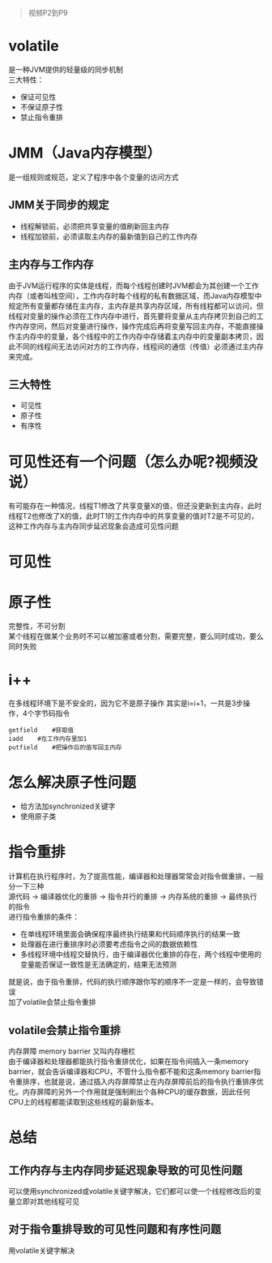 > 视频P2到P9
# volatile
是一种JVM提供的轻量级的同步机制  
三大特性：  
- 保证可见性
- 不保证原子性
- 禁止指令重排

# JMM（Java内存模型）
是一组规则或规范，定义了程序中各个变量的访问方式
## JMM关于同步的规定
- 线程解锁前，必须把共享变量的值刷新回主内存
- 线程加锁前，必须读取主内存的最新值到自己的工作内存
## 主内存与工作内存
由于JVM运行程序的实体是线程，而每个线程创建时JVM都会为其创建一个工作内存（或者叫栈空间），工作内存时每个线程的私有数据区域，而Java内存模型中规定所有变量都存储在主内存，主内存是共享内存区域，所有线程都可以访问，但线程对变量的操作必须在工作内存中进行，首先要将变量从主内存拷贝到自己的工作内存空间，然后对变量进行操作，操作完成后再将变量写回主内存，不能直接操作主内存中的变量，各个线程中的工作内存中存储着主内存中的变量副本拷贝，因此不同的线程间无法访问对方的工作内存，线程间的通信（传值）必须通过主内存来完成。  
## 三大特性
- 可见性
- 原子性
- 有序性
# 可见性还有一个问题（怎么办呢?视频没说）
有可能存在一种情况，线程T1修改了共享变量X的值，但还没更新到主内存，此时线程T2也修改了X的值，此时T1的工作内存中的共享变量的值对T2是不可见的，这种工作内存与主内存同步延迟现象会造成可见性问题  

# 可见性
# 原子性
完整性，不可分割  
某个线程在做某个业务时不可以被加塞或者分割，需要完整，要么同时成功，要么同时失败  

# i++
在多线程环境下是不安全的，因为它不是原子操作
其实是i=i+1，一共是3步操作，4个字节码指令
```
getfield    #获取值
iadd    #在工作内存里加1
putfield    #把操作后的值写回主内存
```

# 怎么解决原子性问题
- 给方法加synchronized关键字
- 使用原子类

# 指令重排
计算机在执行程序时，为了提高性能，编译器和处理器常常会对指令做重排，一般分一下三种  
源代码 -> 编译器优化的重排 -> 指令并行的重排 -> 内存系统的重排 -> 最终执行的指令  
进行指令重排的条件：  
- 在单线程环境里面会确保程序最终执行结果和代码顺序执行的结果一致
- 处理器在进行重排序时必须要考虑指令之间的数据依赖性
- 多线程环境中线程交替执行，由于编译器优化重排的存在，两个线程中使用的变量能否保证一致性是无法确定的，结果无法预测

就是说，由于指令重排，代码的执行顺序跟你写的顺序不一定是一样的，会导致错误  
加了volatile会禁止指令重排  
## volatile会禁止指令重排
内存屏障 memory barrier 又叫内存栅栏  
由于编译器和处理器都能执行指令重排优化，如果在指令间插入一条memory barrier，就会告诉编译器和CPU，不管什么指令都不能和这条memory barrier指令重排序，也就是说，通过插入内存屏障禁止在内存屏障前后的指令执行重排序优化。内存屏障的另外一个作用就是强制刷出个各种CPU的缓存数据，因此任何CPU上的线程都能读取到这些线程的最新版本。  

# 总结
## 工作内存与主内存同步延迟现象导致的可见性问题
可以使用synchronized或volatile关键字解决，它们都可以使一个线程修改后的变量立即对其他线程可见
## 对于指令重排导致的可见性问题和有序性问题
用volatile关键字解决
